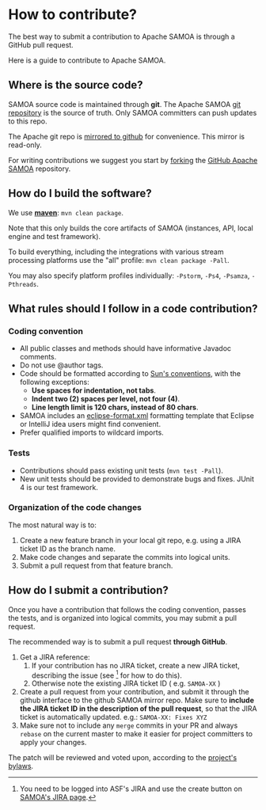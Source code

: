 How to contribute?
=================

The best way to submit a contribution to Apache SAMOA is through a GitHub pull request.

Here is a guide to contribute to Apache SAMOA.

## Where is the source code?

SAMOA source code is maintained through **git**. The Apache SAMOA [git repository](git://git.apache.org/incubator-samoa.git) is the source of truth. Only SAMOA committers can push updates to this repo.

The Apache git repo is [mirrored to github](https://github.com/apache/incubator-samoa) for convenience. This mirror is read-only.

For writing contributions we suggest you start by [forking](https://help.github.com/articles/fork-a-repo) the [GitHub Apache SAMOA](https://github.com/apache/incubator-samoa) repository.

## How do I build the software?

We use [**maven**](http://maven.apache.org/): `mvn clean package`.

Note that this only builds the core artifacts of SAMOA (instances, API, local engine and test framework).

To build everything, including the integrations with various stream processing platforms use the "all" profile: `mvn clean package -Pall`.

You may also specify platform profiles individually: `-Pstorm`, `-Ps4`, `-Psamza`, `-Pthreads`.

## What rules should I follow in a code contribution?

### Coding convention

* All public classes and methods should have informative Javadoc comments.
* Do not use @author tags.
* Code should be formatted according to [Sun's conventions](http://www.oracle.com/technetwork/java/javase/documentation/codeconvtoc-136057.html), with the following exceptions:
	* **Use spaces for indentation, not tabs**.
	* **Indent two (2) spaces per level, not four (4)**.
	* **Line length limit is 120 chars, instead of 80 chars**.
* SAMOA includes an [eclipse-format.xml](https://github.com/apache/incubator-samoa/blob/master/eclipse-format.xml) formatting template that Eclipse or IntelliJ idea users might find convenient.
* Prefer qualified imports to wildcard imports.

### Tests

* Contributions should pass existing unit tests (`mvn test -Pall`).
* New unit tests should be provided to demonstrate bugs and fixes. JUnit 4 is our test framework.

### Organization of the code changes

The most natural way is to:

1. Create a new feature branch in your local git repo, e.g. using a JIRA ticket ID as the branch name.
2. Make code changes and separate the commits into logical units.
3. Submit a pull request from that feature branch.

## How do I submit a contribution?

Once you have a contribution that follows the coding convention, passes the tests, and is organized into logical commits, you may submit a pull request.

The recommended way is to submit a pull request **through GitHub**.

1. Get a JIRA reference:
	1. If your contribution has no JIRA ticket, create a new JIRA ticket, describing the issue (see [^1] for how to do this).
	2. Otherwise note the existing JIRA ticket ID ( e.g. `SAMOA-XX` )
1. Create a pull request from your contribution, and submit it through the github interface to the github SAMOA mirror repo. Make sure to **include the JIRA ticket ID in the description of the pull request**, so that the JIRA ticket is automatically updated. e.g.: `SAMOA-XX: Fixes XYZ`
2. Make sure not to include any `merge` commits in your PR and always `rebase` on the current master to make it easier for project committers to apply your changes.

The patch will be reviewed and voted upon, according to the [project's bylaws](http://samoa.incubator.apache.org/documentation/Bylaws.html).

[^1]: You need to be logged into ASF's JIRA and use the create button on [SAMOA's JIRA page](https://issues.apache.org/jira/browse/SAMOA/).
